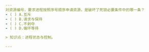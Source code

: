 ```yaml
---
对资源编号，要求进程按照序号顺序申请资源，是破坏了死锁必要条件中的哪一条？
- ( ) A.互斥 
- ( ) B.请求与保持 
- ( ) C.不剥夺 
- ( ) D.循环等待

> 知识点：进程状态与控制。

---
```

